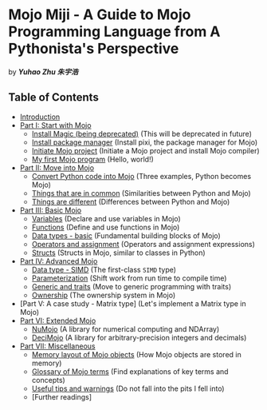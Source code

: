 # Mojo Miji - A Guide to Mojo Programming Language from A Pythonista's Perspective

by ***Yuhao Zhu 朱宇浩***

## Table of Contents

- [Introduction](./intro)
- [Part I: Start with Mojo](./start/start)
  - [Install Magic (being deprecated)](./start/magic) (This will be deprecated in future)
  - [Install package manager](./start/pixi) (Install pixi, the package manager for Mojo)
  - [Initiate Mojo project](./start/project) (Initiate a Mojo project and install Mojo compiler)
  - [My first Mojo program](./start/hello) (Hello, world!)
- [Part II: Move into Mojo](./move/move)
  - [Convert Python code into Mojo](./move/examples) (Three examples, Python becomes Mojo)
  - [Things that are in common](./move/common) (Similarities between Python and Mojo)
  - [Things are different](./move/different) (Differences between Python and Mojo)
- [Part III: Basic Mojo](./basic/basic)
  - [Variables](./basic/variables) (Declare and use variables in Mojo)
  - [Functions](./basic/functions) (Define and use functions in Mojo)
  - [Data types - basic](./basic/types) (Fundamental building blocks of Mojo)
  - [Operators and assignment](./basic/operators) (Operators and assignment expressions)
  <!-- - [Control flows (Yuhao is working on this)](./basic/control_flows) -->
  - [Structs](./basic/structs) (Structs in Mojo, similar to classes in Python)
- [Part IV: Advanced Mojo](./advanced/advanced)
  - [Data type - SIMD](./advanced/simd) (The first-class `SIMD` type)
  <!-- - [Error handling (Yuhao is working on this)](./advanced/error_handling) -->
  - [Parameterization](./advanced/parameterization) (Shift work from run time to compile time)
  - [Generic and traits](./advanced/generic) (Move to generic programming with traits)
  - [Ownership](./advanced/ownership) (The ownership system in Mojo)
  <!-- - [Lifetime] -->
  <!-- - [Call Python in Mojo](./advanced/python) -->
- [Part V: A case study - Matrix type] (Let's implement a Matrix type in Mojo)
- [Part VI: Extended Mojo](./extended/extended)
  - [NuMojo](./extended/numojo) (A library for numerical computing and NDArray)
  - [DeciMojo](./extended/decimojo) (A library for arbitrary-precision integers and decimals)
- [Part VII: Miscellaneous](./misc/misc)
  - [Memory layout of Mojo objects](./misc/layout) (How Mojo objects are stored in memory)
  <!-- - [Reference system](./misc/reference) (Reference system of Mojo) -->
  - [Glossary of Mojo terms](./misc/glossary) (Find explanations of key terms and concepts)
  - [Useful tips and warnings](./misc/tips) (Do not fall into the pits I fell into)
  - [Further readings]
